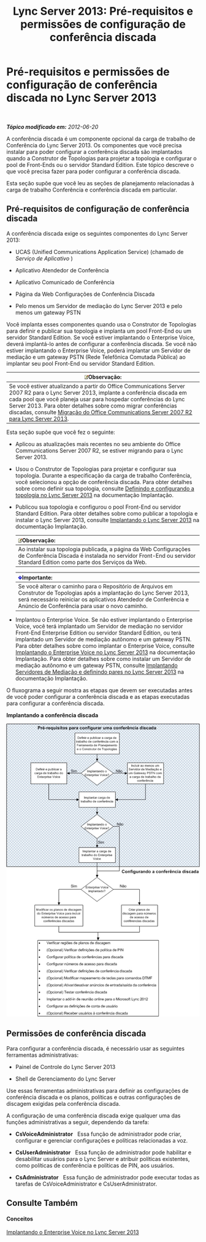﻿---
title: 'Lync Server 2013: Pré-requisitos e permissões de configuração de conferência discada'
TOCTitle: Pré-requisitos e permissões de configuração de conferência discada
ms:assetid: b3b251e5-78ac-44a2-8c36-2a061c9b2314
ms:mtpsurl: https://technet.microsoft.com/pt-br/library/Gg412865(v=OCS.15)
ms:contentKeyID: 49307841
ms.date: 05/19/2016
mtps_version: v=OCS.15
ms.translationtype: HT
---

# Pré-requisitos e permissões de configuração de conferência discada no Lync Server 2013

 

_**Tópico modificado em:** 2012-06-20_

A conferência discada é um componente opcional da carga de trabalho de Conferência do Lync Server 2013. Os componentes que você precisa instalar para poder configurar a conferência discada são implantados quando a Construtor de Topologias para projetar a topologia e configurar o pool de Front-Ends ou o servidor Standard Edition. Este tópico descreve o que você precisa fazer para poder configurar a conferência discada.

Esta seção supõe que você leu as seções de planejamento relacionadas à carga de trabalho Conferência e conferência discada em particular.

## Pré-requisitos de configuração de conferência discada

A conferência discada exige os seguintes componentes do Lync Server 2013:

  - UCAS (Unified Communications Application Service) (chamado de *Serviço de Aplicativo* )

  - Aplicativo Atendedor de Conferência

  - Aplicativo Comunicado de Conferência

  - Página da Web Configurações de Conferência Discada

  - Pelo menos um Servidor de mediação do Lync Server 2013 e pelo menos um gateway PSTN

Você implanta esses componentes quando usa o Construtor de Topologias para definir e publicar sua topologia e implanta um pool Front-End ou um servidor Standard Edition. Se você estiver implantando o Enterprise Voice, deverá implantá-lo antes de configurar a conferência discada. Se você não estiver implantando o Enterprise Voice, poderá implantar um Servidor de mediação e um gateway PSTN (Rede Telefônica Comutada Pública) ao implantar seu pool Front-End ou servidor Standard Edition.

<table>
<thead>
<tr class="header">
<th><img src="images/Gg425756.note(OCS.15).gif" title="note" alt="note" />Observação:</th>
</tr>
</thead>
<tbody>
<tr class="odd">
<td>Se você estiver atualizando a partir do Office Communications Server 2007 R2 para o Lync Server 2013, implante a conferência discada em cada pool que você planeja usar para hospedar conferências do Lync Server 2013. Para obter detalhes sobre como migrar conferências discadas, consulte <a href="migration-from-office-communications-server-2007-r2-to-lync-server-2013.md">Migração do Office Communications Server 2007 R2 para Lync Server 2013</a>.</td>
</tr>
</tbody>
</table>


Esta seção supõe que você fez o seguinte:

  - Aplicou as atualizações mais recentes no seu ambiente do Office Communications Server 2007 R2, se estiver migrando para o Lync Server 2013.

  - Usou o Construtor de Topologias para projetar e configurar sua topologia. Durante a especificação da carga de trabalho Conferência, você selecionou a opção de conferência discada. Para obter detalhes sobre como definir sua topologia, consulte [Definindo e configurando a topologia no Lync Server 2013](lync-server-2013-defining-and-configuring-the-topology.md) na documentação Implantação.

  - Publicou sua topologia e configurou o pool Front-End ou servidor Standard Edition. Para obter detalhes sobre como publicar a topologia e instalar o Lync Server 2013, consulte [Implantando o Lync Server 2013](lync-server-2013-deploying-lync-server.md) na documentação Implantação.
    
    <table>
    <thead>
    <tr class="header">
    <th><img src="images/Gg425756.note(OCS.15).gif" title="note" alt="note" />Observação:</th>
    </tr>
    </thead>
    <tbody>
    <tr class="odd">
    <td>Ao instalar sua topologia publicada, a página da Web Configurações de Conferência Discada é instalada no servidor Front-End ou servidor Standard Edition como parte dos Serviços da Web.</td>
    </tr>
    </tbody>
    </table>
    
    <table>
    <thead>
    <tr class="header">
    <th><img src="images/Gg425939.important(OCS.15).gif" title="important" alt="important" />Importante:</th>
    </tr>
    </thead>
    <tbody>
    <tr class="odd">
    <td>Se você alterar o caminho para o Repositório de Arquivos em Construtor de Topologias após a implantação do Lync Server 2013, será necessário reiniciar os aplicativos Atendedor de Conferência e Anúncio de Conferência para usar o novo caminho.</td>
    </tr>
    </tbody>
    </table>


  - Implantou o Enterprise Voice. Se não estiver implantando o Enterprise Voice, você terá implantado um Servidor de mediação no servidor Front-End Enterprise Edition ou servidor Standard Edition, ou terá implantado um Servidor de mediação autônomo e um gateway PSTN. Para obter detalhes sobre como implantar o Enterprise Voice, consulte [Implantando o Enterprise Voice no Lync Server 2013](lync-server-2013-deploying-enterprise-voice.md) na documentação Implantação. Para obter detalhes sobre como instalar um Servidor de mediação autônomo e um gateway PSTN, consulte [Implantando Servidores de Mediação e definindo pares no Lync Server 2013](lync-server-2013-deploying-mediation-servers-and-defining-peers.md) na documentação Implantação.

O fluxograma a seguir mostra as etapas que devem ser executadas antes de você poder configurar a conferência discada e as etapas executadas para configurar a conferência discada.

**Implantando a conferência discada**

![Implantação de conferência discada](images/Gg412865.fde8c246-b5ed-4323-a6e7-af1983a5ec86(OCS.15).jpg "Implantação de conferência discada")

## Permissões de conferência discada

Para configurar a conferência discada, é necessário usar as seguintes ferramentas administrativas:

  - Painel de Controle do Lync Server 2013

  - Shell de Gerenciamento do Lync Server

Use essas ferramentas administrativas para definir as configurações de conferência discada e os planos, políticas e outras configurações de discagem exigidas pela conferência discada.

A configuração de uma conferência discada exige qualquer uma das funções administrativas a seguir, dependendo da tarefa:

  - **CsVoiceAdministrator**   Essa função de administrador pode criar, configurar e gerenciar configurações e políticas relacionadas a voz.

  - **CsUserAdministrator**   Essa função de administrador pode habilitar e desabilitar usuários para o Lync Server e atribuir políticas existentes, como políticas de conferência e políticas de PIN, aos usuários.

  - **CsAdministrator**   Essa função de administrador pode executar todas as tarefas de CsVoiceAdministrator e CsUserAdministrator.

## Consulte Também

#### Conceitos

[Implantando o Enterprise Voice no Lync Server 2013](lync-server-2013-deploying-enterprise-voice.md)

